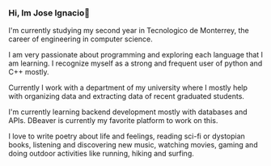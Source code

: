 ### Hi, Im Jose Ignacio👋

I'm currently studying my second year in Tecnologico de Monterrey, the career of engineering in computer science. 

I am very passionate about programming and exploring each language that I am learning. I recognize myself as a strong and frequent user of python and C++ mostly. 

Currently I work with a department of my university where I mostly help with organizing data and extracting data of recent graduated students. 

I'm currently learning backend development mostly with databases and APIs. DBeaver is currently my favorite platform to work on this. 

I love to write poetry about life and feelings, reading sci-fi or dystopian books, listening and discovering new music, watching movies, gaming and doing outdoor activities like running, hiking and surfing. 



<!--
**JoseiPaezB/JoseiPaezB** is a ✨ _special_ ✨ repository because its `README.md` (this file) appears on your GitHub profile.

Here are some ideas to get you started:

- 🔭 I’m currently working on ...
- 🌱 I’m currently learning ...
- 👯 I’m looking to collaborate on ...
- 🤔 I’m looking for help with ...
- 💬 Ask me about ...
- 📫 How to reach me: ...
- 😄 Pronouns: ...
- ⚡ Fun fact: ...
-->
